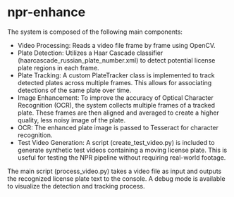 # npr-enhance

The system is composed of the following main components:
   - Video Processing: Reads a video file frame by frame using OpenCV.
   - Plate Detection: Utilizes a Haar Cascade classifier (haarcascade_russian_plate_number.xml) to detect potential license plate regions in each frame.
   - Plate Tracking: A custom PlateTracker class is implemented to track detected plates across multiple frames. This allows for associating detections of the same plate over time.
   - Image Enhancement: To improve the accuracy of Optical Character Recognition (OCR), the system collects multiple frames of a tracked plate. These frames are then aligned and averaged to create a higher quality, less noisy image of the plate.
   - OCR: The enhanced plate image is passed to Tesseract for character recognition.
   - Test Video Generation: A script (create_test_video.py) is included to generate synthetic test videos containing a moving license plate. This is useful for testing the NPR pipeline without requiring real-world footage.

The main script (process_video.py) takes a video file as input and outputs the recognized license plate text to the console. A debug mode is available to visualize the detection and tracking process.
